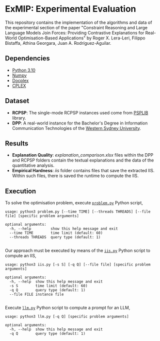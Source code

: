 ExMIP: Experimental Evaluation
===================
This repository contains the implementation of the algorithms and data of the experimental section of the paper
"Constraint Reasoning and Large Language Models Join Forces: Providing Contrastive Explanations for Real-World Optimisation-Based Applications" by Roger X. Lera-Leri, Filippo Bistaffa, Athina Georgara, Juan A. Rodríguez-Aguilar. 


Dependencies
----------
 - [Python 3.10](https://www.python.org/downloads/)
 - [Numpy](https://numpy.org/)
 - [Docplex](https://www.cvxpy.org/)
 - [CPLEX](https://www.ibm.com/es-es/products/ilog-cplex-optimization-studio)


Dataset
----------

 - **RCPSP**: The single-mode RCPSP instances used come from [PSPLIB](https://www.om-db.wi.tum.de/psplib/) library.
 - **DPP**: A real-world instance for the Bachelor's Degree in Information Communication Technologies of the [Western Sydney University](https://www.westernsydney.edu.au/).

Results
----------
 - **Explanation Quality**: *explanation_comparison.xlsx* files within the DPP and RCPSP folders contain the textual explanations and the data of the quantitative analysis. 
 - **Empirical Hardness**: *iis* folder contains files that save the extracted IIS. Within such files, there is saved the runtime to compute the IIS. 

Execution
----------
To solve the optimisation problem, execute [`problem.py`](problem.py) Python script,
```
usage: python3 problem.py [--time TIME] [--threads THREADS] [--file file] [specific problem arguments]

optional arguments:
  -h, --help         show this help message and exit
  --time TIME        time limit (default: 60)
  --threads THREADS  query type (default: 1)
  
```

Our approach must be executed by means of the [`iis.py`](iis.py) Python script to compute an IIS,

```
usage: python3 iis.py [-s S] [-q Q] [--file file] [specific problem arguments]

optional arguments:
  -h, --help  show this help message and exit
  -s S        time limit (default: 60)
  -q Q        query type (default: 1)
  --file FILE instance file
  
```

Execute [`llm.py`](llm.py) Python script to compute a prompt for an LLM,

```
usage: python3 llm.py [-q Q] [specific problem arguments]

optional arguments:
  -h, --help  show this help message and exit
  -q Q        query type (default: 1)
  
```